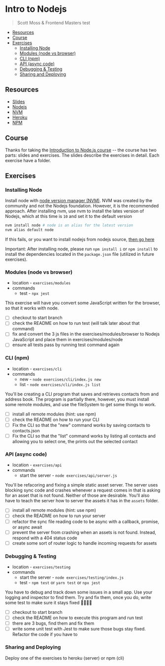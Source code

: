 # Intro to Nodejs

> Scott Moss & Frontend Masters
> test

-  [Resources](#resources)
-  [Course](#course)
-  [Exercises](#exercises)
   -  [Installing Node](#installing-node)
   -  [Modules (node vs browser)](#modules-node-vs-browser)
   -  [CLI (npm)](#cli-npm)
   -  [API (async code)](#api-async-code)
   -  [Debugging & Testing](#debugging--testing)
   -  [Sharing and Deploying](#sharing-and-deploying)

## Resources

-  [Slides](https://slides.com/scotups/deck/fullscreen)
-  [Nodejs](https://nodejs.org/en/)
-  [NVM](https://github.com/creationix/nvm)
-  [Heroku](https://heroku.com)
-  [NPM](https://www.npmjs.com/)

## Course

Thanks for taking the [Introduction to Node.js course](https://frontendmasters.com/courses/node-js/) -- the course has two parts: slides and exercises. The slides describe the exercises in detail. Each exercise have a folder.

## Exercises

### Installing Node

Install node with [node version manager (NVM)](https://github.com/creationix/nvm#installation). NVM was created by the community and not the Nodejs foundation. However, it is the recommended approach. After installing nvm, use nvm to install the lates version of Nodejs, which at this time is `10` and set it to the default version

```bash
nvm install node # node is an alias for the latest version
nvm alias default node
```

If this fails, or you want to install nodejs from nodejs source, [then go here](https://nodejs.org/en/)

Important: After installing node, please run `npm install i` or `npm install` to install the dependencies located in the `package.json` file (utilized in future exercises).

### Modules (node vs browser)

-  location - `exercises/modules`
-  commands
   -  test - `npx jest`

This exercise will have you convert some JavaScript written for the browser, so that it works with node.

-  [ ] checkout to start branch
-  [ ] check the README on how to run test (will talk later about that command)
-  [ ] fix and convert the 3 js files in the exercises/modules/browser to Nodejs JavaScript and place them in exercises/modules/node
-  [ ] ensure all tests pass by running test command again

### CLI (npm)

-  location - `exercises/cli`
-  commands
   -  new - `node exercises/cli/index.js new`
   -  list - `node exercises/cli/index.js list`

You'll be creating a CLI program that saves and retrieves contacts from and address book. The program is partially there, however, you must install some remote modules, and use the fileSystem to get some things to work.

-  [ ] install all remote modules (hint: use npm)
-  [ ] check the README on how to run your CLI
-  [ ] Fix the CLI so that the "new" command works by saving contacts to contacts.json
-  [ ] Fix the CLI so that the "list" command works by listing all contacts and allowing you to select one, the prints out the selected contact

### API (async code)

-  location - `exercises/api`
-  commands
   -  start the server - `node exercises/api/server.js`

You'll be refacoring and fixing a simple static asset server. The server uses blocking sync code and crashes whenever a request comes in that is asking for an asset that is not found. Neither of those are desirable. You'll also have to teach the server how to server the assets it has in the `assets` folder.

-  [ ] install all remote modules (hint: use npm)
-  [ ] check the README on how to run your server
-  [ ] refactor the sync file reading code to be async with a callback, promise, or async await
-  [ ] prevent the server from crashing when an assets is not found. Instead, respond with a 404 status code
-  [ ] create some sort of router logic to handle incoming requests for assets

### Debugging & Testing

-  location - `exercises/testing`
-  commands
   -  start the server - `node exercises/testing/index.js`
   -  test - `npm test` or `yarn test` or `npx jest`

You have to debug and track down some issues in a small app. Use your logging and inspector to find them. Try and fix them, once you do, write some test to make sure it stays fixed 👌🏾😎💯

-  [ ] checkout to start branch
-  [ ] check the README on how to execute this program and run test
-  [ ] there are 3 bugs, find them and fix them
-  [ ] write some unit test with Jest to make sure those bugs stay fixed. Refactor the code if you have to

### Sharing and Deploying

Deploy one of the exercises to heroku (server) or npm (cli)
